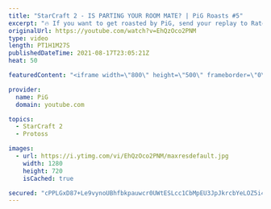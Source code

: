 ```yaml
---
title: "StarCraft 2 - IS PARTING YOUR ROOM MATE? | PiG Roasts #5"
excerpt: "🔥 If you want to get roasted by PiG, send your replay to RateMyStarCraft@gmail.com, with title “PiG Roast” and in the body of the email add your ign, league, tier and server (e.g. Barcode, Plat 1, NA) -- 🐷 Support PiG: https://www.pigstarcraft.com/support/ 🐖 Watch live on https://www.twitch.tv/x5_pig"
originalUrl: https://youtube.com/watch?v=EhQzOco2PNM
type: video
length: PT1H1M27S
publishedDateTime: 2021-08-17T23:05:21Z
heat: 50

featuredContent: "<iframe width=\"800\" height=\"500\" frameborder=\"0\" src=\"https://www.youtube.com/embed/EhQzOco2PNM\" allow=\"accelerometer; autoplay; encrypted-media; gyroscope; picture-in-picture\" allowfullscreen></iframe>"

provider:
  name: PiG
  domain: youtube.com

topics:
  - StarCraft 2
  - Protoss

images:
  - url: https://i.ytimg.com/vi/EhQzOco2PNM/maxresdefault.jpg
    width: 1280
    height: 720
    isCached: true

secured: "cPPLGxD87+Le9vynoUBhfbkpauwcr0UWtESLcc1CbMpEU3JpJkrcbYeLOZ5i41yF/XT6PsbBG6vgOsW0Zks6tsN3SoDJ4WgEM757LwSF13j7IHMybKQxBRDSAnzK1hOuPNORy+bpkYKsF4k7RJ5sNhwgM8Uk8whWYE84CF3tA0ZfQcNuzjdxJIUjjq7mvenoeVx4ml6cwKlI1WcXZ1Ny5z0r8yndoNvQzMrxUvNjXeKxVBeN/b/Iosz+oKq0vdxbk7+HtgxBLHmuYoajZ2K0M3zDi++Np1pkDdY5RZrI3WLaKE6DcRCzy1gNipDkxF533wkMBCHvUm9U0faa2XzZYehqmaroScdSXRGmUXUdZxuTjqNs6Ht0PEaGm0M63wbpudRzB30A6LOck1CpUtqOWrnBJm0jMFGgZZyye7zCjgo=;7Pa+nYwSVLNVcubVa0tlDA=="
---
```


